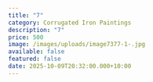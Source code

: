 ```yaml
---
title: "7"
category: Corrugated Iron Paintings
description: "7"
price: 500
image: /images/uploads/image7377-1-.jpg
available: false
featured: false
date: 2025-10-09T20:32:00.000+10:00
---
```

